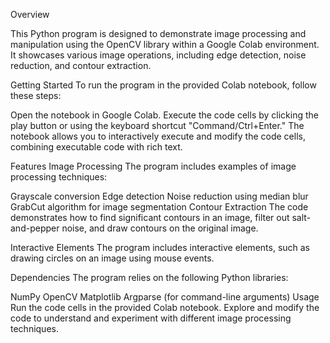 Overview

This Python program is designed to demonstrate image processing and manipulation using the OpenCV library within a Google Colab environment. It showcases various image operations, including edge detection, noise reduction, and contour extraction.

Getting Started
To run the program in the provided Colab notebook, follow these steps:

Open the notebook in Google Colab.
Execute the code cells by clicking the play button or using the keyboard shortcut "Command/Ctrl+Enter."
The notebook allows you to interactively execute and modify the code cells, combining executable code with rich text.

Features
Image Processing
The program includes examples of image processing techniques:

Grayscale conversion
Edge detection
Noise reduction using median blur
GrabCut algorithm for image segmentation
Contour Extraction
The code demonstrates how to find significant contours in an image, filter out salt-and-pepper noise, and draw contours on the original image.

Interactive Elements
The program includes interactive elements, such as drawing circles on an image using mouse events.

Dependencies
The program relies on the following Python libraries:

NumPy
OpenCV
Matplotlib
Argparse (for command-line arguments)
Usage
Run the code cells in the provided Colab notebook.
Explore and modify the code to understand and experiment with different image processing techniques.
